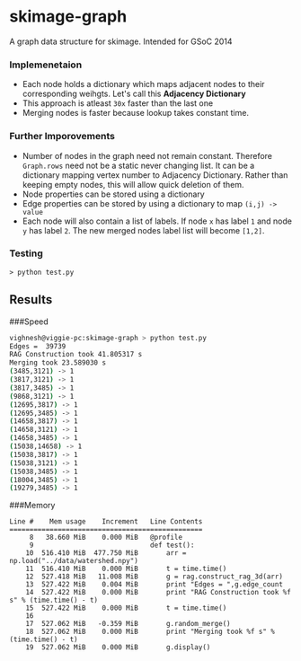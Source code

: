 skimage-graph
=============

A graph data structure for skimage. Intended for GSoC 2014

### Implemenetaion

* Each node holds a dictionary which maps adjacent nodes to their corresponding weihgts. Let's call this **Adjacency Dictionary**
* This approach is atleast `30x` faster than the last one
* Merging nodes is faster because lookup takes constant time.

### Further Imporovements
* Number of nodes in the graph need not remain constant. Therefore `Graph.rows` need not be a static never changing list. It can be a dictionary mapping vertex number to Adjacency Dictionary. Rather than keeping empty nodes, this will allow quick deletion of them.
* Node properties can be stored using a dictionary
* Edge properties can be stored by using a dictionary to map `(i,j) -> value`
* Each node will also contain a list of labels. If node `x` has label `1` and node `y` has label `2`. The new merged nodes label list will become `[1,2]`.


### Testing
```shell
> python test.py
```



## Results
###Speed

```bash
vighnesh@viggie-pc:skimage-graph > python test.py 
Edges =  39739
RAG Construction took 41.805317 s
Merging took 23.589030 s
(3485,3121) -> 1
(3817,3121) -> 1
(3817,3485) -> 1
(9868,3121) -> 1
(12695,3817) -> 1
(12695,3485) -> 1
(14658,3817) -> 1
(14658,3121) -> 1
(14658,3485) -> 1
(15038,14658) -> 1
(15038,3817) -> 1
(15038,3121) -> 1
(15038,3485) -> 1
(18004,3485) -> 1
(19279,3485) -> 1
```

###Memory 
```
Line #    Mem usage    Increment   Line Contents
================================================
     8   38.660 MiB    0.000 MiB   @profile
     9                             def test():
    10  516.410 MiB  477.750 MiB       arr = np.load("../data/watershed.npy")
    11  516.410 MiB    0.000 MiB       t = time.time()
    12  527.418 MiB   11.008 MiB       g = rag.construct_rag_3d(arr)
    13  527.422 MiB    0.004 MiB       print "Edges = ",g.edge_count
    14  527.422 MiB    0.000 MiB       print "RAG Construction took %f s" % (time.time() - t)
    15  527.422 MiB    0.000 MiB       t = time.time()
    16                                 
    17  527.062 MiB   -0.359 MiB       g.random_merge()
    18  527.062 MiB    0.000 MiB       print "Merging took %f s" % (time.time() - t)
    19  527.062 MiB    0.000 MiB       g.display()
```

